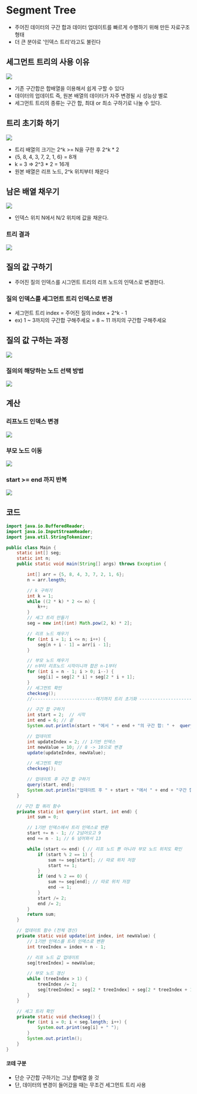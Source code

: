 # Segment Tree
- 주어진 데이터의 구간 합과 데이터 업데이트를 빠르게 수행하기 위해 만든 자료구조 형태
- 더 큰 분야로 '인덱스 트리'라고도 불린다

## 세그먼트 트리의 사용 이유
![](./img/1.png)
- 기존 구간합은 합배열을 이용해서 쉽게 구할 수 있다
- 데이터의 업데이트 즉, 원본 배열의 데이터가 자주 변경될 시 성능상 별로
- 세그먼트 트리의 종류는 구간 합, 최대 or 최소 구하기로 나눌 수 있다.

## 트리 초기화 하기
![](./img/2.png)
- 트리 배열의 크기는  2^k >= N을 구한 후 2^k * 2
- {5, 8, 4, 3, 7, 2, 1, 6} = 8개
- k = 3 => 2^3 * 2 = 16개
- 원본 배열은 리프  노드, 2^k 위치부터 채운다

## 남은 배열 채우기
![](./img/3.png)
- 인덱스 위치 N에서 N/2 위치에 값을 채운다.
### 트리 결과
![](./img/4.png)

## 질의 값 구하기
- 주어진 질의 인덱스를 시그먼트 트리의 리프 노드의 인덱스로 변경한다.
 
### 질의  인덱스를 세그먼트 트리 인덱스로 변경
- 세그먼트 트리 index = 주어진 질의 index + 2^k - 1
- ex) 1 ~ 3까지의 구간합 구해주세요 = 8 ~ 11 까지의 구간합 구해주세요

## 질의 값 구하는 과정
![](./img/5.png)

### 질의의 해당하는 노드 선택 방법
![](./img/6.png)

## 계산
### 리프노드 인덱스 변경
![](./img/7.png)
### 부모 노드 이동
![](./img/8.png)
### start >= end 까지 반복
![](./img/9.png)

## 코드
```java
import java.io.BufferedReader;
import java.io.InputStreamReader;
import java.util.StringTokenizer;

public class Main {
    static int[] seg;
    static int n;
    public static void main(String[] args) throws Exception {

        int[] arr = {5, 8, 4, 3, 7, 2, 1, 6};
        n = arr.length;

        // k 구하기
        int k = 1;
        while ((2 * k) * 2 <= n) {
            k++;
        }
        // 세그 트리 만들기
        seg = new int[(int) Math.pow(2, k) * 2];

        // 리프 노드 채우기
        for (int i = 1; i <= n; i++) {
            seg[n + i - 1] = arr[i - 1];
        }

        // 부모 노드 채우기
        // n부터 리프노드 시작이니까 합은 n-1부터
        for (int i = n - 1; i > 0; i--) {
            seg[i] = seg[2 * i] + seg[2 * i + 1];
        }
        // 세그먼트 확인
        checkseg();
        //------------------------여기까지 트리 초기화 -----------------------------------

        // 구간 합 구하기
        int start = 2;  // 시작
        int end = 6; // 끝
        System.out.println(start + "에서 " + end + "의 구간 합: " +  query(start, end));

        // 업데이트
        int updateIndex = 2; // 1기반 인덱스
        int newValue = 10; // 8 -> 10으로 변경
        update(updateIndex, newValue);

        // 세그먼트 확인
        checkseg();

        // 업데이트 후 구간 합 구하기
        query(start, end);
        System.out.println("업데이트 후 " + start + "에서 " + end + "구간 합: " + query(start, end));
    }

    // 구간 합 쿼리 함수
    private static int query(int start, int end) {
        int sum = 0;

        // 1기반 인덱스에서 트리 인덱스로 변환
        start += n - 1; // 2넘어오고 9
        end += n - 1; // 6 넘어와서 13

        while (start <= end) { // 리프 노드 뿐 아니라 부모 노드 위치도 확인
            if (start % 2 == 1) {
                sum += seg[start]; // 따로 위치 저장
                start += 1;
            }
            if (end % 2 == 0) {
                sum += seg[end]; // 따로 위치 저장
                end -= 1;
            }
            start /= 2;
            end /= 2;
        }
        return sum;
    }

    // 업데이트 함수 (전체 갱신)
    private static void update(int index, int newValue) {
        // 1기반 인덱스를 트리 인덱스로 변환
        int treeIndex = index + n - 1;

        // 리프 노드 값 업데이트
        seg[treeIndex] = newValue;

        // 부모 노드 갱신
        while (treeIndex > 1) {
            treeIndex /= 2;
            seg[treeIndex] = seg[2 * treeIndex] + seg[2 * treeIndex + 1];
        }
    }

    // 세그 트리 확인
    private static void checkseg() {
        for (int i = 0; i < seg.length; i++) {
            System.out.print(seg[i] + " ");
        }
        System.out.println();
    }
}

```
#### 코테 구분
- 단순 구간합 구하기는 그냥 합배열 쓸 것
- 단, 데이터의 변경이 들어갔을 때는 무조건 세그먼트 트리 사용

